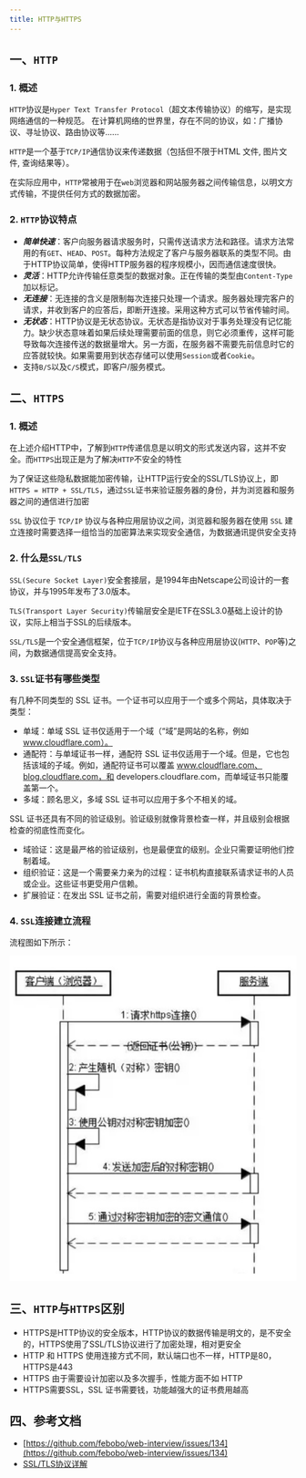 ```yaml
---
title: HTTP与HTTPS
---
```


## 一、`HTTP`

### 1. 概述

`HTTP`协议是`Hyper Text Transfer Protocol`（超文本传输协议）的缩写，是实现网络通信的一种规范。 在计算机网络的世界里，存在不同的协议，如：广播协议、寻址协议、路由协议等......

`HTTP`是一个基于`TCP/IP`通信协议来传递数据（包括但不限于HTML 文件, 图片文件, 查询结果等）。

在实际应用中，`HTTP`常被用于在`web`浏览器和网站服务器之间传输信息，以明文方式传输，不提供任何方式的数据加密。

### 2. `HTTP`协议特点

- **_简单快速_**：客户向服务器请求服务时，只需传送请求方法和路径。请求方法常用的有`GET`、`HEAD`、`POST`。每种方法规定了客户与服务器联系的类型不同。由于HTTP协议简单，使得HTTP服务器的程序规模小，因而通信速度很快。
- **_灵活_**：HTTP允许传输任意类型的数据对象。正在传输的类型由`Content-Type`加以标记。 
- **_无连接_**：无连接的含义是限制每次连接只处理一个请求。服务器处理完客户的请求，并收到客户的应答后，即断开连接。采用这种方式可以节省传输时间。 
- **_无状态_**：HTTP协议是无状态协议。无状态是指协议对于事务处理没有记忆能力。缺少状态意味着如果后续处理需要前面的信息，则它必须重传，这样可能导致每次连接传送的数据量增大。另一方面，在服务器不需要先前信息时它的应答就较快。如果需要用到状态存储可以使用`Session`或者`Cookie`。 
- 支持`B/S`以及`C/S`模式，即客户/服务模式。

## 二、`HTTPS`

### 1. 概述

在上述介绍HTTP中，了解到`HTTP`传递信息是以明文的形式发送内容，这并不安全。而`HTTPS`出现正是为了解决`HTTP`不安全的特性

为了保证这些隐私数据能加密传输，让HTTP运行安全的SSL/TLS协议上，即 `HTTPS = HTTP + SSL/TLS`，通过`SSL`证书来验证服务器的身份，并为浏览器和服务器之间的通信进行加密

`SSL` 协议位于 `TCP/IP` 协议与各种应用层协议之间，浏览器和服务器在使用 `SSL` 建立连接时需要选择一组恰当的加密算法来实现安全通信，为数据通讯提供安全支持

### 2. 什么是`SSL/TLS`

`SSL(Secure Socket Layer)`安全套接层，是1994年由Netscape公司设计的一套协议，并与1995年发布了3.0版本。

`TLS(Transport Layer Security)`传输层安全是IETF在SSL3.0基础上设计的协议，实际上相当于SSL的后续版本。

`SSL/TLS`是一个安全通信框架，位于`TCP/IP`协议与各种应用层协议(`HTTP`、`POP`等)之间，为数据通信提高安全支持。

### 3. `SSL`证书有哪些类型

有几种不同类型的 SSL 证书。一个证书可以应用于一个或多个网站，具体取决于类型：

- 单域：单域 SSL 证书仅适用于一个域（“域”是网站的名称，例如 www.cloudflare.com）。 
- 通配符：与单域证书一样，通配符 SSL 证书仅适用于一个域。但是，它也包括该域的子域。例如，通配符证书可以覆盖 www.cloudflare.com、blog.cloudflare.com，和 developers.cloudflare.com，而单域证书只能覆盖第一个。 
- 多域：顾名思义，多域 SSL 证书可以应用于多个不相关的域。 
 
SSL 证书还具有不同的验证级别。验证级别就像背景检查一样，并且级别会根据检查的彻底性而变化。

- 域验证：这是最严格的验证级别，也是最便宜的级别。企业只需要证明他们控制着域。 
- 组织验证：这是一个需要亲力亲为的过程：证书机构直接联系请求证书的人员或企业。这些证书更受用户信赖。 
- 扩展验证：在发出 SSL 证书之前，需要对组织进行全面的背景检查。

### 4. `SSL`连接建立流程

流程图如下所示：

![SSL建立连接流程图](https://raw.githubusercontent.com/aaaaaAndy/picture/main/images/20220303101654.png)

## 三、`HTTP`与`HTTPS`区别

- HTTPS是HTTP协议的安全版本，HTTP协议的数据传输是明文的，是不安全的，HTTPS使用了SSL/TLS协议进行了加密处理，相对更安全
- HTTP 和 HTTPS 使用连接方式不同，默认端口也不一样，HTTP是80，HTTPS是443
- HTTPS 由于需要设计加密以及多次握手，性能方面不如 HTTP 
- HTTPS需要SSL，SSL 证书需要钱，功能越强大的证书费用越高

## 四、参考文档
- [https://github.com/febobo/web-interview/issues/134](https://github.com/febobo/web-interview/issues/134)
- [SSL/TLS协议详解](https://cshihong.github.io/2019/05/09/SSL协议详解/)


